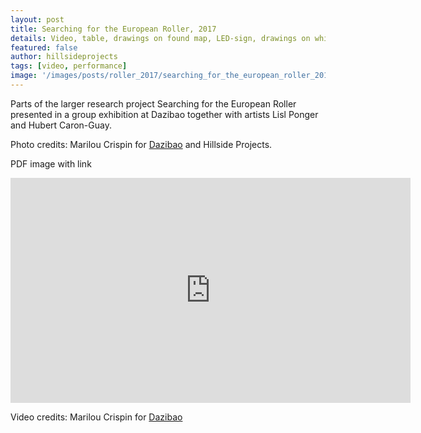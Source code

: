```yaml
---
layout: post
title: Searching for the European Roller, 2017
details: Video, table, drawings on found map, LED-sign, drawings on white-board and lecture performance.
featured: false
author: hillsideprojects
tags: [video, performance]
image: '/images/posts/roller_2017/searching_for_the_european_roller_2017_08.jpg'
---
```


Parts of the larger research project Searching for the European Roller presented in a group exhibition at Dazibao together with artists Lisl Ponger and Hubert Caron-Guay.

Photo credits: Marilou Crispin for [Dazibao](https://dazibao.art/) and Hillside Projects.

PDF image with link

<iframe src="https://player.vimeo.com/video/242933312" width="640" height="360" frameborder="0" webkitallowfullscreen mozallowfullscreen allowfullscreen></iframe>

Video credits: Marilou Crispin for [Dazibao](https://dazibao.art/)
